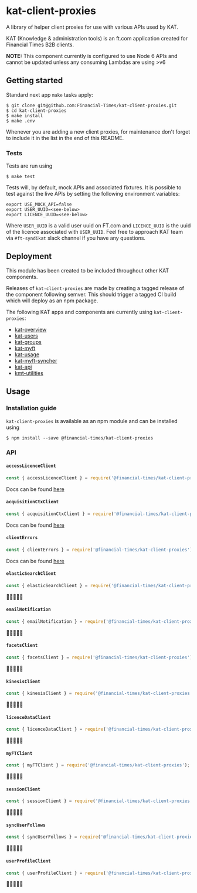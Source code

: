 # kat-client-proxies
A library of helper client proxies for use with various APIs used by KAT.

KAT (Knowledge & administration tools) is an ft.com application created for Financial Times B2B clients.

**NOTE:** This component currently is configured to use Node 6 APIs and cannot be updated unless any consuming Lambdas are using >v6

## Getting started

Standard next app `make` tasks apply:

```
$ git clone git@github.com:Financial-Times/kat-client-proxies.git
$ cd kat-client-proxies
$ make install
$ make .env
```

Whenever you are adding a new client proxies, for maintenance don't forget to include it in the list in the end of this README.

### Tests

Tests are run using
```
$ make test
```

Tests will, by default, mock APIs and associated fixtures. It is possible to test against the live APIs by setting the following environment variables:

```
export USE_MOCK_API=false
export USER_UUID=<see-below>
export LICENCE_UUID=<see-below>
```
Where `USER_UUID` is a valid user uuid on FT.com and `LICENCE_UUID` is the uuid of the licence associated with `USER_UUID`. Feel free to approach KAT team via `#ft-syndikat` slack channel if you have any questions.

## Deployment
This module has been created to be included throughout other KAT components.

Releases of `kat-client-proxies` are made by creating a tagged release of the component following semver. This should trigger a tagged CI build which will deploy as an npm package.

The following KAT apps and components are currently using `kat-client-proxies`:
- [kat-overview](https://github.com/Financial-Times/kat-overview)
- [kat-users](https://github.com/Financial-Times/kat-users)
- [kat-groups](https://github.com/Financial-Times/kat-groups)
- [kat-myft](https://github.com/Financial-Times/kat-myft)
- [kat-usage](https://github.com/Financial-Times/kat-usage)
- [kat-myft-syncher](https://github.com/Financial-Times/kat-myft-syncher)
- [kat-api](https://github.com/Financial-Times/kat-api)
- [kmt-utilities](https://github.com/Financial-Times/kmt-utilities)

## Usage

### Installation guide

`kat-client-proxies` is available as an npm module and can be installed using
```
$ npm install --save @financial-times/kat-client-proxies
```

### API

#### `accessLicenceClient`
```js
const { accessLicenceClient } = require('@financial-times/kat-client-proxies');
```

Docs can be found [here](./docs/accessLicenceClient.md)

#### `acquisitionCtxClient`
```js
const { acquisitionCtxClient } = require('@financial-times/kat-client-proxies');
```

Docs can be found [here](./docs/acquisitionCtxClient.md)

#### `clientErrors`
```js
const { clientErrors } = require('@financial-times/kat-client-proxies');
```

Docs can be found [here](./docs/clientErrors.md)

#### `elasticSearchClient`
```js
const { elasticSearchClient } = require('@financial-times/kat-client-proxies');
```

🚧👷‍♀️👷🚧

#### `emailNotification`
```js
const { emailNotification } = require('@financial-times/kat-client-proxies');
```

🚧👷‍♀️👷🚧

#### `facetsClient`
```js
const { facetsClient } = require('@financial-times/kat-client-proxies');
```

🚧👷‍♀️👷🚧

#### `kinesisClient`
```js
const { kinesisClient } = require('@financial-times/kat-client-proxies');
```

🚧👷‍♀️👷🚧

#### `licenceDataClient`
```js
const { licenceDataClient } = require('@financial-times/kat-client-proxies');
```

🚧👷‍♀️👷🚧

#### `myFTClient`
```js
const { myFTClient } = require('@financial-times/kat-client-proxies');
```

🚧👷‍♀️👷🚧

#### `sessionClient`
```js
const { sessionClient } = require('@financial-times/kat-client-proxies');
```

🚧👷‍♀️👷🚧

#### `syncUserFollows`
```js
const { syncUserFollows } = require('@financial-times/kat-client-proxies');
```

🚧👷‍♀️👷🚧

#### `userProfileClient`
```js
const { userProfileClient } = require('@financial-times/kat-client-proxies');
```

🚧👷‍♀️👷🚧

